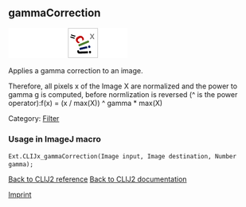 ## gammaCorrection
<img src="images/mini_empty_logo.png"/><img src="images/mini_empty_logo.png"/><img src="images/mini_clijx_logo.png"/><img src="images/mini_empty_logo.png"/>

Applies a gamma correction to an image.

Therefore, all pixels x of the Image X are normalized and the power to gamma g is computed, before normlization is reversed (^ is the power operator):f(x) = (x / max(X)) ^ gamma * max(X)

Category: [Filter](https://clij.github.io/clij2-docs/reference__filter)

### Usage in ImageJ macro
```
Ext.CLIJx_gammaCorrection(Image input, Image destination, Number gamma);
```


[Back to CLIJ2 reference](https://clij.github.io/clij2-docs/reference)
[Back to CLIJ2 documentation](https://clij.github.io/clij2-docs)

[Imprint](https://clij.github.io/imprint)
